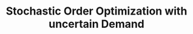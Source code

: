 ---
layout: post
title:  Stochastic Order Optimization with uncertain Demand
header: Logistics and Supply Chain
categories: [Logistics, Demand ]
image: assets/images/logistics.jpg
featured: false
hidden: true
comments: false
img: ../assets/images/london.jpg
---